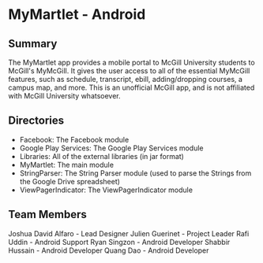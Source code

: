 MyMartlet - Android
======

Summary 
------
The MyMartlet app provides a mobile portal to McGill University students to McGill's MyMcGill. It gives the user access to all of the essential MyMcGill features, such as schedule, transcript, ebill, adding/dropping courses, a campus map, and more. 
This is an unofficial McGill app, and is not affiliated with McGill University whatsoever.  

Directories
------
* Facebook: The Facebook module
* Google Play Services: The Google Play Services module
* Libraries: All of the external libraries (in jar format)
* MyMartlet: The main module
* StringParser: The String Parser module (used to parse the Strings from the Google Drive spreadsheet)
* ViewPagerIndicator: The ViewPagerIndicator module

Team Members
------

Joshua David Alfaro - Lead Designer
Julien Guerinet - Project Leader
Rafi Uddin - Android Support
Ryan Singzon - Android Developer
Shabbir Hussain - Android Developer
Quang Dao - Android Developer
